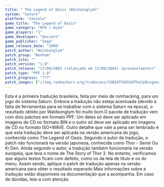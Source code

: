 ```yaml
---
title: " The Legend of Oasis (Waldsonglym)"
system: "Saturn"
platform: "Console"
game_title: "The Legend of Oasis"
game_category: "RPG / Ação"
game_players: "1"
game_developer: "Ancient"
game_publisher: "Sega"
game_release_date: "1996"
patch_author: "Waldsonglym"
patch_group: "Nenhum"
patch_site: ""
patch_version: "1.0"
patch_release: "17/09/2003 (relançado em 12/08/2004) (provavelmente)"
patch_type: "PPF 1.0"
patch_progress: "???"
patch_images: ["//img.romhackers.org/traducoes/%5BSAT%5D%20The%20Legend%20of%20Oasis%20-%20Waldsonglym%20-%201.png","//img.romhackers.org/traducoes/%5BSAT%5D%20The%20Legend%20of%20Oasis%20-%20Waldsonglym%20-%202.png","//img.romhackers.org/traducoes/%5BSAT%5D%20The%20Legend%20of%20Oasis%20-%20Waldsonglym%20-%203.png"]
---
```

Esta é a primeira tradução brasileira, feita por meio de romhacking, para um jogo do sistema Saturn. Embora a tradução não esteja acentuada (devido à falta de ferramentas para se trabalhar com o sistema Saturn na época), o resultado obtido por Waldsonglym foi muito bom.O pacote de tradução vem com dois patches em formato PPF. Um deles só deve ser aplicado em imagens de CD no formato BIN e o outro só deve ser aplicado em imagens de CD no formato ISO+WAVE. Outro detalhe que vale a pena ser lembrado é que esta tradução deve ser aplicada na versão americana do jogo, conhecida como The Legend of Oasis. Segundo o autor da tradução, o patch não funcionará na versão japonesa, conhecida como Thor - Seirei Ou Ki Den. Ainda segundo o autor, a tradução também funcionaria na versão européia, que leva o nome de The Story of Thor 2. No entanto, verificamos que alguns textos ficam com defeito, como os da tela de título e os do menu. Assim sendo, aplique o patch de tradução apenas na versão americana para obter o resultado esperado.Mais informações sobre a tradução estão disponíveis na documentação que a acompanha. Em caso de dúvidas, leia-a com atenção.